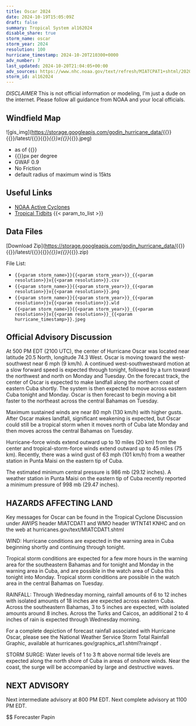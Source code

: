 ```yaml
---
title: Oscar 2024
date: 2024-10-19T15:05:09Z
draft: false
summary: Tropical System al162024
disable_share: true
storm_name: oscar
storm_year: 2024
resolution: 100
hurricane_timestamp: 2024-10-20T210300+0000
adv_number: 7
last_updated: 2024-10-20T21:04:05+00:00
adv_sources: https://www.nhc.noaa.gov/text/refresh/MIATCPAT1+shtml/202044.shtml;https://www.nhc.noaa.gov/refresh/graphics_at1+shtml/204757.shtml?cone
storm_id: al162024
---
```

*DISCLAIMER* This is not official information or modeling, I'm just a dude on the internet.  Please follow all guidance from NOAA and your local officials.

## Windfield Map
![gis_img](https://storage.googleapis.com/godin_hurricane_data/{{<param storm_name>}}{{<param storm_year>}}/latest/{{<param storm_name>}}{{<param storm_year>}}_{{<param resolution>}}x{{<param resolution>}}_{{<param hurricane_timestamp>}}.jpeg)

- as of {{<param last_updated>}}
- {{<param resolution>}}px per degree
- GWAF 0.9
- No Friction
- default radius of maximum wind is 15kts

## Useful Links
- [NOAA Active Cyclones](https://www.nhc.noaa.gov/)
- [Tropical Tidbits](https://www.tropicaltidbits.com/storminfo/)
{{< param_to_list >}}

## Data Files
[Download Zip](https://storage.googleapis.com/godin_hurricane_data/{{<param storm_name>}}{{<param storm_year>}}/latest/{{<param storm_name>}}{{<param storm_year>}}_{{<param resolution>}}x{{<param resolution>}}_{{<param hurricane_timestamp>}}.zip)

File List:
- `{{<param storm_name>}}{{<param storm_year>}}_{{<param resolution>}}x{{<param resolution>}}.csv`
- `{{<param storm_name>}}{{<param storm_year>}}_{{<param resolution>}}x{{<param resolution>}}.png`
- `{{<param storm_name>}}{{<param storm_year>}}_{{<param resolution>}}x{{<param resolution>}}.wld`
- `{{<param storm_name>}}{{<param storm_year>}}_{{<param resolution>}}x{{<param resolution>}}_{{<param hurricane_timestamp>}}.jpeg`


## Official Advisory Discussion
At 500 PM EDT (2100 UTC), the center of Hurricane Oscar was located 
near latitude 20.5 North, longitude 74.3 West. Oscar is moving 
toward the west-southwest near 6 mph (9 km/h). A continued 
west-southwestward motion at a slow forward speed is expected 
through tonight, followed by a turn toward the northwest and north 
on Monday and Tuesday.  On the forecast track, the center of Oscar 
is expected to make landfall along the northern coast of eastern 
Cuba shortly. The system is then expected to move across eastern 
Cuba tonight and Monday.  Oscar is then forecast to begin moving a 
bit faster to the northeast across the central Bahamas on Tuesday.
 
Maximum sustained winds are near 80 mph (130 km/h) with higher 
gusts. After Oscar makes landfall, significant weakening is 
expected, but Oscar could still be a tropical storm when it moves 
north of Cuba late Monday and then moves across the central Bahamas 
on Tuesday.
 
Hurricane-force winds extend outward up to 10 miles (20 km) from the 
center and tropical-storm-force winds extend outward up to 45 miles 
(75 km). Recently, there was a wind gust of 63 mph (101 km/h) from 
a weather station in Punta Maisi on the eastern tip of Cuba. 
 
The estimated minimum central pressure is 986 mb (29.12 inches). A 
weather station in Punta Maisi on the eastern tip of Cuba recently 
reported a minimum pressure of 998 mb (29.47 inches). 
 
 
HAZARDS AFFECTING LAND
----------------------
Key messages for Oscar can be found in the Tropical Cyclone
Discussion under AWIPS header MIATCDAT1 and WMO header WTNT41 KNHC
and on the web at hurricanes.gov/text/MIATCDAT1.shtml
 
WIND:  Hurricane conditions are expected in the warning area in
Cuba beginning shortly and continuing through tonight.
 
Tropical storm conditions are expected for a few more hours in the 
warning area for the southeastern Bahamas and for tonight and Monday 
in the warning area in Cuba, and are possible in the watch area of 
Cuba this tonight into Monday. Tropical storm conditions are 
possible in the watch area in the central Bahamas on Tuesday.
 
RAINFALL: Through Wednesday morning, rainfall amounts of 6 to 12 
inches with isolated amounts of 18 inches are expected across 
eastern Cuba. Across the southeastern Bahamas, 3 to 5 inches are 
expected, with isolated amounts around 8 inches.  Across the Turks 
and Caicos, an additional 2 to 4 inches of rain is expected through 
Wednesday morning.
 
For a complete depiction of forecast rainfall associated with
Hurricane Oscar, please see the National Weather Service Storm Total
Rainfall Graphic, available at
hurricanes.gov/graphics_at1.shtml?rainqpf .
 
STORM SURGE: Water levels of 1 to 3 ft above normal tide levels are
expected along the north shore of Cuba in areas of onshore winds.
Near the coast, the surge will be accompanied by large and
destructive waves.
 
 
NEXT ADVISORY
-------------
Next intermediate advisory at 800 PM EDT.
Next complete advisory at 1100 PM EDT.
 
$$
Forecaster Papin